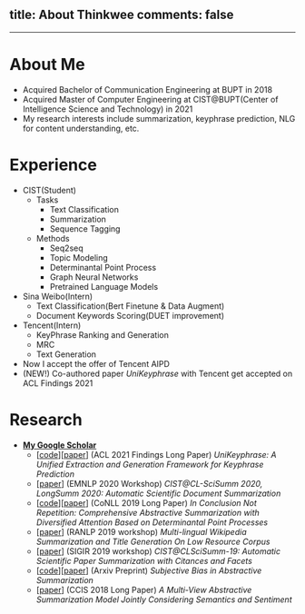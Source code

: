 ﻿title: About Thinkwee
comments: false
---
***

# About Me
-	Acquired Bachelor of Communication Engineering at BUPT in 2018
-	Acquired Master of Computer Engineering at CIST@BUPT(Center of Intelligence Science and Technology) in 2021
-	My research interests include summarization, keyphrase prediction, NLG for content understanding, etc.

# Experience
-	CIST(Student)
	-	Tasks
		-	Text Classification
		-	Summarization
		-	Sequence Tagging
	-	Methods
		-	Seq2seq
		-	Topic Modeling
		-	Determinantal Point Process
		-	Graph Neural Networks
		-	Pretrained Language Models
-	Sina Weibo(Intern)
	-	Text Classification(Bert Finetune & Data Augment)
	-	Document Keywords Scoring(DUET improvement)
-	Tencent(Intern)
	-	KeyPhrase Ranking and Generation
	-	MRC
	-	Text Generation
-	Now I accept the offer of Tencent AIPD
-	(NEW!) Co-authored paper *UniKeyphrase* with Tencent get accepted on ACL Findings 2021

# Research
-	[**My Google Scholar**](https://scholar.google.com/citations?view_op=list_works&hl=en&user=QvW2leIAAAAJ)
	-	[[code](https://github.com/thinkwee/UniKeyphrase)][[paper](https://arxiv.org/pdf/2106.04847.pdf)] (ACL 2021 Findings Long Paper) *UniKeyphrase: A Unified Extraction and Generation Framework for Keyphrase Prediction*
	-	[[paper](https://www.aclweb.org/anthology/2020.sdp-1.25.pdf)] (EMNLP 2020 Workshop) *CIST@CL-SciSumm 2020, LongSumm 2020: Automatic Scientific Document Summarization*
	-	[[code](https://github.com/thinkwee/DPP_CNN_Summarization)][[paper](https://www.aclweb.org/anthology/K19-1077/)] (CoNLL 2019 Long Paper) *In Conclusion Not Repetition: Comprehensive Abstractive Summarization with Diversified Attention Based on Determinantal Point Processes*
	-	[[paper](https://www.aclweb.org/anthology/W19-8904.pdf)] (RANLP 2019 workshop) *Multi-lingual Wikipedia Summarization and Title Generation On Low Resource Corpus*
	-	[[paper](http://ceur-ws.org/Vol-2414/paper20.pdf)] (SIGIR 2019 workshop) *CIST@CLSciSumm-19: Automatic Scientific Paper Summarization with Citances and Facets*
	-	[[code](https://github.com/thinkwee/SubjectiveBiasABS)][[paper](https://arxiv.org/pdf/2106.10084.pdf)] (Arxiv Preprint) *Subjective Bias in Abstractive Summarization*
	-	[[paper](https://www.researchgate.net/publication/332432404_A_Multi-View_Abstractive_Summarization_Model_Jointly_Considering_Semantics_and_Sentiment)] (CCIS 2018 Long Paper) *A Multi-View Abstractive Summarization Model Jointly Considering Semantics and Sentiment*